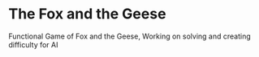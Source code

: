 # The Fox and the Geese
Functional Game of Fox and the Geese, Working on solving and creating difficulty for AI

